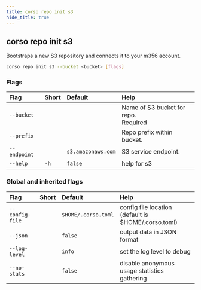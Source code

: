 ```yaml
---
title: corso repo init s3
hide_title: true
---
```

## corso repo init s3

Bootstraps a new S3 repository and connects it to your m356 account.

```bash
corso repo init s3 --bucket <bucket> [flags]
```

### Flags

|Flag|Short|Default|Help|
|:----|:-----|:-------|:----|
|`--bucket`|||Name of S3 bucket for repo. <div class='required'>Required</div>|
|`--prefix`|||Repo prefix within bucket.|
|`--endpoint`||`s3.amazonaws.com`|S3 service endpoint.|
|`--help`|`-h`|`false`|help for s3|

### Global and inherited flags

|Flag|Short|Default|Help|
|:----|:-----|:-------|:----|
|`--config-file`||`$HOME/.corso.toml`|config file location (default is $HOME/.corso.toml)|
|`--json`||`false`|output data in JSON format|
|`--log-level`||`info`|set the log level to debug|info|warn|error|
|`--no-stats`||`false`|disable anonymous usage statistics gathering|

